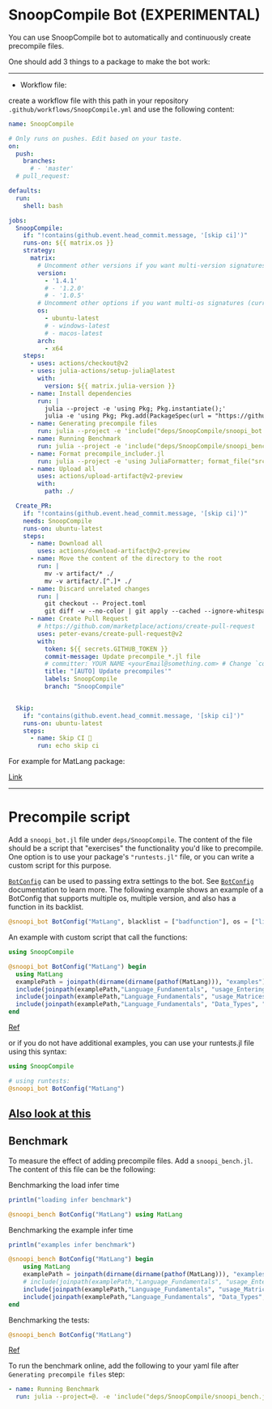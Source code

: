 # SnoopCompile Bot (EXPERIMENTAL)

You can use SnoopCompile bot to automatically and continuously create precompile files.

One should add 3 things to a package to make the bot work:

----------------------------------


- Workflow file:

create a workflow file with this path in your repository `.github/workflows/SnoopCompile.yml` and use the following content:

```yaml
name: SnoopCompile

# Only runs on pushes. Edit based on your taste.
on:
  push:
    branches:
      # - 'master'
  # pull_request:

defaults:
  run:
    shell: bash

jobs:
  SnoopCompile:
    if: "!contains(github.event.head_commit.message, '[skip ci]')"
    runs-on: ${{ matrix.os }}
    strategy:
      matrix:
        # Uncomment other versions if you want multi-version signatures (should exactly match BotConfig.version):
        version:
          - '1.4.1'
          # - '1.2.0'
          # - '1.0.5'
        # Uncomment other options if you want multi-os signatures (currently only these are supported by Github):
        os:
          - ubuntu-latest
          # - windows-latest
          # - macos-latest
        arch:
          - x64
    steps:
      - uses: actions/checkout@v2
      - uses: julia-actions/setup-julia@latest
        with:
          version: ${{ matrix.julia-version }}
      - name: Install dependencies
        run: |
          julia --project -e 'using Pkg; Pkg.instantiate();'
          julia -e 'using Pkg; Pkg.add(PackageSpec(url = "https://github.com/aminya/SnoopCompile.jl", rev = "multios")); Pkg.develop(PackageSpec(; path=pwd())); Pkg.add("JuliaFormatter"); using SnoopCompile; SnoopCompile.addtestdep();'
      - name: Generating precompile files
        run: julia --project -e 'include("deps/SnoopCompile/snoopi_bot.jl")'
      - name: Running Benchmark
        run: julia --project -e 'include("deps/SnoopCompile/snoopi_bench.jl")'
      - name: Format precompile_includer.jl
        run: julia --project -e 'using JuliaFormatter; format_file("src/precompile_includer.jl")'
      - name: Upload all
        uses: actions/upload-artifact@v2-preview
        with:
          path: ./

  Create_PR:
    if: "!contains(github.event.head_commit.message, '[skip ci]')"
    needs: SnoopCompile
    runs-on: ubuntu-latest
    steps:
      - name: Download all
        uses: actions/download-artifact@v2-preview
      - name: Move the content of the directory to the root
        run: |
          mv -v artifact/* ./
          mv -v artifact/.[^.]* ./
      - name: Discard unrelated changes
        run: |
          git checkout -- Project.toml
          git diff -w --no-color | git apply --cached --ignore-whitespace && git checkout -- . && git reset && git add -p
      - name: Create Pull Request
        # https://github.com/marketplace/actions/create-pull-request
        uses: peter-evans/create-pull-request@v2
        with:
          token: ${{ secrets.GITHUB_TOKEN }}
          commit-message: Update precompile_*.jl file
          # committer: YOUR NAME <yourEmail@something.com> # Change `committer` to your name and your email.
          title: "[AUTO] Update precompiles'"
          labels: SnoopCompile
          branch: "SnoopCompile"


  Skip:
    if: "contains(github.event.head_commit.message, '[skip ci]')"
    runs-on: ubuntu-latest
    steps:
      - name: Skip CI 🚫
        run: echo skip ci
```

For example for MatLang package:

[Link](https://github.com/juliamatlab/MatLang/blob/master/.github/workflows/SnoopCompile.yml)

----------------------------------

# Precompile script

Add a `snoopi_bot.jl` file under `deps/SnoopCompile`. The content of the file should be a script that "exercises" the functionality you'd like to precompile. One option is to use your package's `"runtests.jl"` file, or you can write a custom script for this purpose.

[`BotConfig`](@ref) can be used to passing extra settings to the bot. See [`BotConfig`](@ref) documentation to learn more. The following example shows an example of a BotConfig that supports multiple os, multiple version, and also has a function in its backlist.

```julia
@snoopi_bot BotConfig("MatLang", blacklist = ["badfunction"], os = ["linux", "windows", "macos"], else_os = nothing, version = ["1.4.1", "1.2", "1.0.5"], else_version = "1.4.1" )
```

An example with custom script that call the functions:

```julia
using SnoopCompile

@snoopi_bot BotConfig("MatLang") begin
  using MatLang
  examplePath = joinpath(dirname(dirname(pathof(MatLang))), "examples")
  include(joinpath(examplePath,"Language_Fundamentals", "usage_Entering_Commands.jl"))
  include(joinpath(examplePath,"Language_Fundamentals", "usage_Matrices_and_Arrays.jl"))
  include(joinpath(examplePath,"Language_Fundamentals", "Data_Types", "usage_Numeric_Types.jl"))
end
```
[Ref]( https://github.com/juliamatlab/MatLang/blob/master/deps/SnoopCompile/snoopi_bot.jl)

or if you do not have additional examples, you can use your runtests.jl file using this syntax:

```julia
using SnoopCompile

# using runtests:
@snoopi_bot BotConfig("MatLang")
```

[Also look at this](https://timholy.github.io/SnoopCompile.jl/stable/snoopi/#Precompile-scripts-1)
----------------------------------

## Benchmark

To measure the effect of adding precompile files. Add a `snoopi_bench.jl`. The content of this file can be the following:

Benchmarking the load infer time
```julia
println("loading infer benchmark")

@snoopi_bench BotConfig("MatLang") using MatLang
```

Benchmarking the example infer time
```julia
println("examples infer benchmark")

@snoopi_bench BotConfig("MatLang") begin
    using MatLang
    examplePath = joinpath(dirname(dirname(pathof(MatLang))), "examples")
    # include(joinpath(examplePath,"Language_Fundamentals", "usage_Entering_Commands.jl"))
    include(joinpath(examplePath,"Language_Fundamentals", "usage_Matrices_and_Arrays.jl"))
    include(joinpath(examplePath,"Language_Fundamentals", "Data_Types", "usage_Numeric_Types.jl"))
end
```

Benchmarking the tests:
```julia
@snoopi_bench BotConfig("MatLang")
```
[Ref](https://github.com/juliamatlab/MatLang/blob/master/deps/SnoopCompile/snoopi_bench.jl)


To run the benchmark online, add the following to your yaml file after `Generating precompile files` step:

```yaml
- name: Running Benchmark
  run: julia --project=@. -e 'include("deps/SnoopCompile/snoopi_bench.jl")'
```
